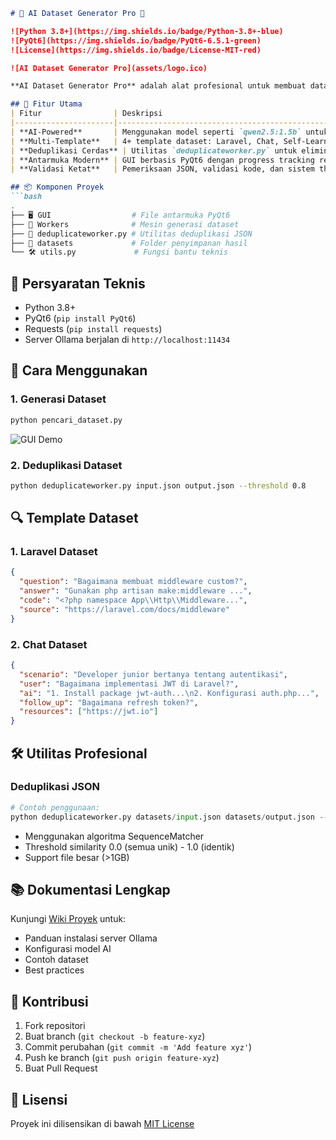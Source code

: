 ```markdown
# 🚀 AI Dataset Generator Pro 🤖

![Python 3.8+](https://img.shields.io/badge/Python-3.8+-blue) 
![PyQt6](https://img.shields.io/badge/PyQt6-6.5.1-green) 
![License](https://img.shields.io/badge/License-MIT-red)

![AI Dataset Generator Pro](assets/logo.ico)

**AI Dataset Generator Pro** adalah alat profesional untuk membuat dataset terstruktur dengan kecerdasan buatan. Dibangun dengan Python dan PyQt6, aplikasi ini membantu pengembang, peneliti, dan data scientist menghasilkan dataset berkualitas tinggi secara efisien.

## 🌟 Fitur Utama
| Fitur                | Deskripsi                                                                 |
|----------------------|---------------------------------------------------------------------------|
| **AI-Powered**       | Menggunakan model seperti `qwen2.5:1.5b` untuk generasi data otomatis     |
| **Multi-Template**   | 4+ template dataset: Laravel, Chat, Self-Learning, dan Custom            |
| **Deduplikasi Cerdas** | Utilitas `deduplicateworker.py` untuk eliminasi data duplikat           |
| **Antarmuka Modern** | GUI berbasis PyQt6 dengan progress tracking real-time                   |
| **Validasi Ketat**   | Pemeriksaan JSON, validasi kode, dan sistem threshold similarity         |

## 📦 Komponen Proyek
```bash
.
├── 🖥️ GUI                  # File antarmuka PyQt6
├── 🧠 Workers              # Mesin generasi dataset
├── 🔄 deduplicateworker.py # Utilitas deduplikasi JSON
├── 📂 datasets             # Folder penyimpanan hasil
└── 🛠️ utils.py             # Fungsi bantu teknis
```

## 🔧 Persyaratan Teknis
- Python 3.8+
- PyQt6 (`pip install PyQt6`)
- Requests (`pip install requests`)
- Server Ollama berjalan di `http://localhost:11434`

## 🚀 Cara Menggunakan

### 1. Generasi Dataset
```bash
python pencari_dataset.py
```
![GUI Demo](assets/gui_screenshot.png)

### 2. Deduplikasi Dataset
```bash
python deduplicateworker.py input.json output.json --threshold 0.8
```

## 🔍 Template Dataset
### 1. Laravel Dataset
```json
{
  "question": "Bagaimana membuat middleware custom?",
  "answer": "Gunakan php artisan make:middleware ...",
  "code": "<?php namespace App\\Http\\Middleware...",
  "source": "https://laravel.com/docs/middleware"
}
```

### 2. Chat Dataset
```json
{
  "scenario": "Developer junior bertanya tentang autentikasi",
  "user": "Bagaimana implementasi JWT di Laravel?",
  "ai": "1. Install package jwt-auth...\n2. Konfigurasi auth.php...",
  "follow_up": "Bagaimana refresh token?",
  "resources": ["https://jwt.io"]
}
```

## 🛠️ Utilitas Profesional
### Deduplikasi JSON
```python
# Contoh penggunaan:
python deduplicateworker.py datasets/input.json datasets/output.json --threshold 0.85
```
- Menggunakan algoritma SequenceMatcher
- Threshold similarity 0.0 (semua unik) - 1.0 (identik)
- Support file besar (>1GB)

## 📚 Dokumentasi Lengkap
Kunjungi [Wiki Proyek](https://github.com/LycusCoder/DataSetsGenerator/wiki) untuk:
- Panduan instalasi server Ollama
- Konfigurasi model AI
- Contoh dataset
- Best practices

## 🤝 Kontribusi
1. Fork repositori
2. Buat branch (`git checkout -b feature-xyz`)
3. Commit perubahan (`git commit -m 'Add feature xyz'`)
4. Push ke branch (`git push origin feature-xyz`)
5. Buat Pull Request

## 📜 Lisensi
Proyek ini dilisensikan di bawah [MIT License](LICENSE)
```
